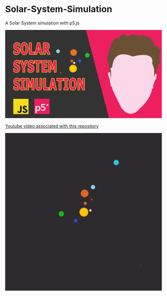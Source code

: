 # Solar-System-Simulation
A Solar System simulation with p5.js

<img src="/Thumbnail_solarsystem.jpg"
     alt="Click to go to the video"
     href="https://youtu.be/meJf53tvsWw" />

[Youtube video associated with this repository](https://youtu.be/meJf53tvsWw)


<img src="/planets.gif"/>

